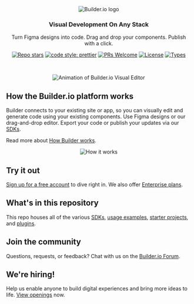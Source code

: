 <br />
<br />
<p align="center">
  <picture>
    <source media="(prefers-color-scheme: dark)" srcset="https://cdn.builder.io/api/v1/image/assets%2FYJIGb4i01jvw0SRdL5Bt%2F160d3724e72b4f88af781e0887df5601">
    <img alt="Builder.io logo" src="https://cdn.builder.io/api/v1/image/assets%2FYJIGb4i01jvw0SRdL5Bt%2F96fa96f7f5a0415f9dff40b41d78b6a7">
  </picture>
</p>
<h3 align="center">
  Visual Development On Any Stack
</h3>
<p align="center">
   Turn Figma designs into code. Drag and drop your components. Publish with a click.
</p>

<p align="center">
  <a href="https://github.com/BuilderIO/builder"><img alt="Repo stars" src="https://img.shields.io/github/stars/BuilderIO/builder?style=flat"></a>
  <a href="https://github.com/prettier/prettier"><img alt="code style: prettier" src="https://img.shields.io/badge/code_style-prettier-ff69b4.svg" /></a>
  <a href="https://github.com/builderio/builder/pulls"><img alt="PRs Welcome" src="https://img.shields.io/badge/PRs-welcome-brightgreen.svg" /></a>
  <a href="https://github.com/BuilderIO/builder/blob/main/LICENSE"><img alt="License" src="https://img.shields.io/github/license/BuilderIO/builder" /></a>
  <a href="https://www.npmjs.com/package/@builder.io/sdk"><img alt="Types" src="https://img.shields.io/npm/types/@builder.io/sdk" /></a>
</p>
<br />

<p align="center">
  <img alt="Animation of Builder.io Visual Editor" src="https://github.com/user-attachments/assets/6972696e-bfb5-4c6d-b987-ea6a07816655" >
</p>

## How the Builder.io platform works

Builder connects to your existing site or app, so you can visually edit and generate code using your existing components. Use Figma designs or our drag-and-drop editor. Export your code or publish your updates via our [SDKs](https://www.builder.io/c/docs/developers).

Read more about [How Builder works](https://www.builder.io/c/docs/how-builder-works-technical).

<p align="center">
  <img alt="How it works" src="https://github.com/user-attachments/assets/7ef9ca00-22f2-49b7-9b29-1df1eb7daba7" />
</p>

## Try it out

[Sign up for a free account](https://builder.io/signup) to dive right in. We also offer [Enterprise plans](https://www.builder.io/m/pricing).

## What's in this repository

This repo houses all of the various [SDKs](packages), [usage examples](examples), [starter projects](starters), and [plugins](plugins).

## Join the community

Questions, requests, or feedback? Chat with us on the [Builder.io Forum](https://forum.builder.io).

## We're hiring!

Help us enable anyone to build digital experiences and bring more ideas to life. [View openings](https://www.builder.io/m/careers) now.
